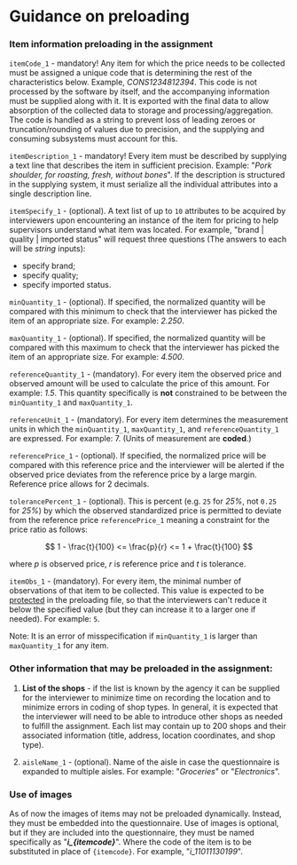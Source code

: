 # Guidance on preloading

### Item information preloading in the assignment

`itemCode_1` - mandatory! Any item for which the price needs to be collected must be assigned a unique code that is determining the rest of the characteristics below. Example, *CONS1234812394*. This code is not processed by the software by itself, and the accompanying information must be supplied along with it. It is exported with the final data to allow absorption of the collected data to storage and processing/aggregation. The code is handled as a string to prevent loss of leading zeroes or truncation/rounding of values due to precision, and the supplying and consuming subsystems must account for this.

`itemDescription_1` - mandatory!  Every item must be described by supplying a text line that describes the item in sufficient precision. Example: "_Pork shoulder, for roasting, fresh, without bones_". If the description is structured in the supplying system, it must serialize all the individual attributes into a single description line.

`itemSpecify_1` - (optional). A text list of up to `10` attributes to be acquired by interviewers upon encountering an instance of the item for pricing to help supervisors understand what item was located. For example, "brand | quality | imported status" will request three questions (The answers to each will be *string* inputs):

- specify brand;
- specify quality;
- specify imported status.

`minQuantity_1` - (optional). If specified, the normalized quantity will be compared with this minimum to check that the interviewer has picked the item of an appropriate size. For example: *2.250*.

`maxQuantity_1` - (optional). If specified, the normalized quantity will be compared with this maximum to check that the interviewer has picked the item of an appropriate size. For example: *4.500*.

`referenceQuantity_1` - (mandatory). For every item the observed price and observed amount will be used to calculate the price of this amount. For example: *1.5*. This quantity specifically is **not** constrained to be between the `minQuantity_1` and `maxQuantity_1`.

`referenceUnit_1` - (mandatory). For every item determines the measurement units in which the `minQuantity_1`, `maxQuantity_1`, and `referenceQuantity_1` are expressed. For example: 7. (Units of measurement are **coded**.)

`referencePrice_1` - (optional). If specified, the normalized price will be compared with this reference price and the interviewer will be alerted if the observed price deviates from the reference price by a large margin. Reference price allows for 2 decimals.

`tolerancePercent_1` - (optional).  This is percent (e.g. `25` for *25%*, not `0.25` for *25%*) by which the observed standardized price is permitted to deviate from the reference price `referencePrice_1` meaning a constraint for the price ratio as follows:

$$ 1 - \frac{t}{100} <= \frac{p}{r} <= 1 + \frac{t}{100} $$

where *p* is observed price, *r* is reference price and *t* is tolerance.

`itemObs_1` - (mandatory). For every item, the minimal number of observations of that item to be collected. This value is expected to be [protected](https://docs.mysurvey.solutions/headquarters/preloading/protecting-pre-loaded-answers/) in the preloading file, so that the interviewers can't reduce it below the specified value (but they can increase it to a larger one if needed). For example: `5`.

Note: It is an error of misspecification if `minQuantity_1` is larger than `maxQuantity_1` for any item.

### Other information that may be preloaded in the assignment:

1. **List of the shops** - if the list is known by the agency it can be supplied for the interviewer to minimize time on recording the location and to minimize errors in coding of shop types. In general, it is expected that the interviewer will need to be able to introduce other shops as needed to fulfill the assignment. Each list may contain up to 200 shops and their associated information (title, address, location coordinates, and shop type). 

2. `aisleName_1` - (optional). Name of the aisle in case the questionnaire is expanded to multiple aisles. For example: "*Groceries*" or "*Electronics*".

### Use of images

As of now the images of items may not be preloaded dynamically. Instead, they must be embedded into the questionnaire. Use of images is optional, but if they are included into the questionnaire, they must be named specifically as "***i_{itemcode}***". Where the code of the item is to be substituted in place of `{itemcode}`. For example, "*i_11011130199*".

